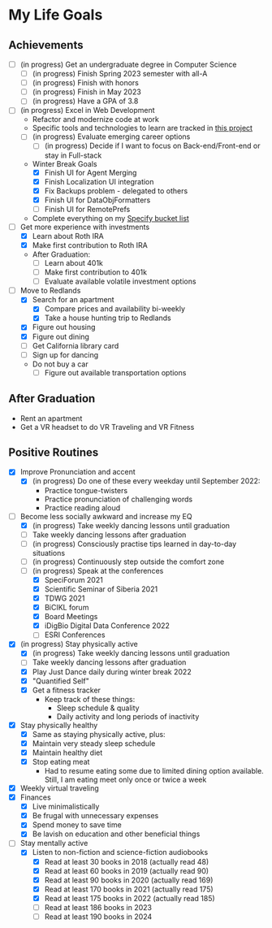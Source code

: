 # My Life Goals

## Achievements

- [ ] (in progress) Get an undergraduate degree in Computer Science
  - [ ] (in progress) Finish Spring 2023 semester with all-A
  - [ ] (in progress) Finish with honors
  - [ ] (in progress) Finish in May 2023
  - [ ] (in progress) Have a GPA of 3.8
- [ ] (in progress) Excel in Web Development
  - Refactor and modernize code at work
  - Specific tools and technologies to learn are tracked in
    [this project](https://github.com/maxxxxxdlp/code_share/projects/1)
  - [ ] (in progress) Evaluate emerging career options
    - [ ] (in progress) Decide if I want to focus on Back-end/Front-end or stay
          in Full-stack
  - Winter Break Goals
    - [x] Finish UI for Agent Merging
    - [x] Finish Localization UI integration
    - [x] Fix Backups problem - delegated to others
    - [x] Finish UI for DataObjFormatters
    - [ ] Finish UI for RemotePrefs
  - Complete everything on my [Specify bucket
      list](https://github.com/specify/specify7/milestone/40)
- [ ] Get more experience with investments
  - [x] Learn about Roth IRA
  - [x] Make first contribution to Roth IRA
  - After Graduation:
    - [ ] Learn about 401k
    - [ ] Make first contribution to 401k
    - [ ] Evaluate available volatile investment options
- [ ] Move to Redlands
  - [x] Search for an apartment
    - [x] Compare prices and availability bi-weekly
    - [x] Take a house hunting trip to Redlands
  - [x] Figure out housing
  - [x] Figure out dining
  - [ ] Get California library card
  - [ ] Sign up for dancing
  - Do not buy a car
    - [ ] Figure out available transportation options

## After Graduation
- Rent an apartment
- Get a VR headset to do VR Traveling and VR Fitness

## Positive Routines

- [x] Improve Pronunciation and accent
  - [x] (in progress) Do one of these every weekday until September 2022:
    - Practice tongue-twisters
    - Practice pronunciation of challenging words
    - Practice reading aloud
- [ ] Become less socially awkward and increase my EQ
  - [x] (in progress) Take weekly dancing lessons until graduation
  - [ ] Take weekly dancing lessons after graduation
  - [ ] (in progress) Consciously practise tips learned in day-to-day situations
  - [ ] (in progress) Continuously step outside the comfort zone
  - [ ] (in progress) Speak at the conferences
    - [x] SpeciForum 2021
    - [x] Scientific Seminar of Siberia 2021
    - [x] TDWG 2021
    - [x] BiCIKL forum
    - [x] Board Meetings
    - [x] iDigBio Digital Data Conference 2022
    - [ ] ESRI Conferences
- [x] (in progress) Stay physically active
  - [x] (in progress) Take weekly dancing lessons until graduation
  - [ ] Take weekly dancing lessons after graduation
  - [x]  Play Just Dance daily during winter break 2022
  - [x] "Quantified Self"
  - [x] Get a fitness tracker
    - Keep track of these things:
      - Sleep schedule & quality
      - Daily activity and long periods of inactivity
- [x] Stay physically healthy
  - [x] Same as staying physically active, plus:
  - [x] Maintain very steady sleep schedule
  - [x] Maintain healthy diet
  - [x] Stop eating meat
    - Had to resume eating some due to limited dining option available.
        Still, I am eating meet only once or twice a week
- [x] Weekly virtual traveling
- [x] Finances
  - [x] Live minimalistically
  - [x] Be frugal with unnecessary expenses
  - [x] Spend money to save time
  - [x] Be lavish on education and other beneficial things
- [ ] Stay mentally active
  - [x] Listen to non-fiction and science-fiction audiobooks
    - [x] Read at least 30 books in 2018 (actually read 48)
    - [x] Read at least 60 books in 2019 (actually read 90)
    - [x] Read at least 90 books in 2020 (actually read 169)
    - [x] Read at least 170 books in 2021 (actually read 175)
    - [x] Read at least 175 books in 2022 (actually read 185)
    - [ ] Read at least 186 books in 2023
    - [ ] Read at least 190 books in 2024
